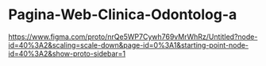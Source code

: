 # Pagina-Web-Clinica-Odontolog-a

https://www.figma.com/proto/nrQe5WP7Cywh769vMrWhRz/Untitled?node-id=40%3A2&scaling=scale-down&page-id=0%3A1&starting-point-node-id=40%3A2&show-proto-sidebar=1
